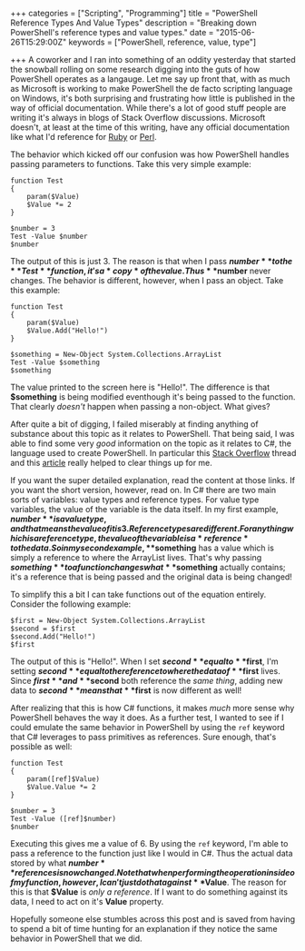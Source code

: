 +++
categories = ["Scripting", "Programming"]
title = "PowerShell Reference Types And Value Types"
description = "Breaking down PowerShell's reference types and value types."
date = "2015-06-26T15:29:00Z"
keywords = ["PowerShell, reference, value, type"]

+++
A coworker and I ran into something of an oddity yesterday that started the snowball rolling on some research digging into the guts of how PowerShell operates as a langauge. Let me say up front that, with as much as Microsoft is working to make PowerShell the de facto scripting language on Windows, it's both surprising and frustrating how little is published in the way of official documentation. While there's a lot of good stuff people are writing it's always in blogs of Stack Overflow discussions. Microsoft doesn't, at least at the time of this writing, have any official documentation like what I'd reference for [Ruby](http://ruby-doc.org/core-2.2.1/) or [Perl](http://perldoc.perl.org/perlapi.html).

The behavior which kicked off our confusion was how PowerShell handles passing parameters to functions. Take this very simple example:

    function Test
    {
        param($Value)
        $Value *= 2
    }
    
    $number = 3
    Test -Value $number
    $number

The output of this is just 3. The reason is that when I pass **$number** to the **Test** function, it's a *copy* of the value. Thus **$number** never changes. The behavior is different, however, when I pass an object. Take this example:

    function Test
    {
        param($Value)
        $Value.Add("Hello!")
    }
    
    $something = New-Object System.Collections.ArrayList
    Test -Value $something
    $something

The value printed to the screen here is "Hello!". The difference is that **$something** is being modified eventhough it's being passed to the function. That clearly *doesn't* happen when passing a non-object. What gives?

After quite a bit of digging, I failed miserably at finding anything of substance about this topic as it relates to PowerShell. That being said, I was able to find some very *good* information on the topic as it relates to C#, the language used to create PowerShell. In particular this [Stack Overflow](http://stackoverflow.com/questions/23041297/why-are-objects-automatically-passed-by-reference) thread and this [article](http://www.yoda.arachsys.com/csharp/parameters.html) really helped to clear things up for me.

If you want the super detailed explanation, read the content at those links. If you want the short version, however, read on. In C# there are two main sorts of variables: value types and reference types. For value type variables, the value of the variable is the data itself. In my first example, **$number** is a value type, and that means the value of it is 3. Reference types are different. For anything which is a reference type, the value of the variable is a *reference* to the data. So in my second example, **$something** has a value which is simply a reference to where the ArrayList lives. That's why passing **$something** to a function changes what **$something** actually contains; it's a reference that is being passed and the original data is being changed!

To simplify this a bit I can take functions out of the equation entirely. Consider the following example:

    $first = New-Object System.Collections.ArrayList
    $second = $first
    $second.Add("Hello!")
    $first

The output of this is "Hello!". When I set **$second** equal to **$first**, I'm setting **$second** equal to the reference to where the data of **$first** lives. Since **$first** and **$second** both reference the *same thing*, adding new data to **$second** means that **$first** is now different as well!

After realizing that this is how C# functions, it makes *much* more sense why PowerShell behaves the way it does. As a further test, I wanted to see if I could emulate the same behavior in PowerShell by using the `ref` keyword that C# leverages to pass primitives as references. Sure enough, that's possible as well:

    function Test
    {
        param([ref]$Value)
        $Value.Value *= 2
    }

    $number = 3
    Test -Value ([ref]$number)
    $number

Executing this gives me a value of 6. By using the `ref` keyword, I'm able to pass a reference to the function just like I would in C#. Thus the actual data stored by what **$number** references is now changed. Note that when performing the operation inside of my function, however, I can't just do that against **$Value**. The reason for this is that **$Value** is *only a reference*. If I want to do something against its data, I need to act on it's **Value** property.

Hopefully someone else stumbles across this post and is saved from having to spend a bit of time hunting for an explanation if they notice the same behavior in PowerShell that we did.
